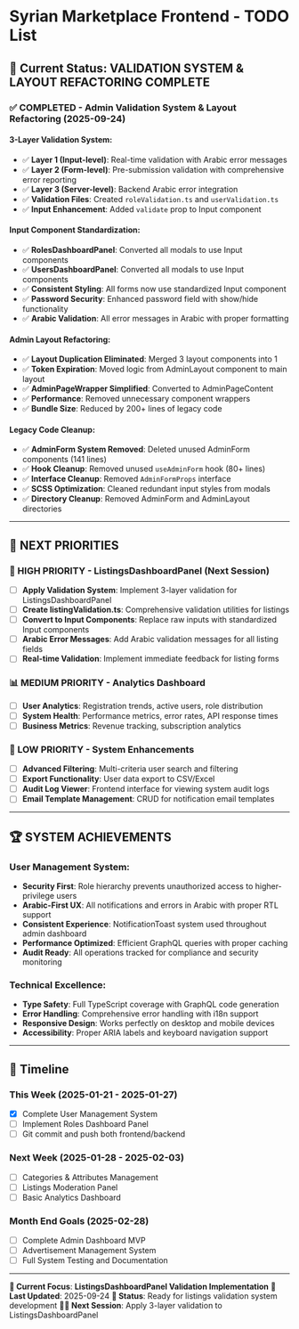 # Syrian Marketplace Frontend - TODO List

## 🎯 **Current Status: VALIDATION SYSTEM & LAYOUT REFACTORING COMPLETE**

### ✅ **COMPLETED - Admin Validation System & Layout Refactoring (2025-09-24)**

#### **3-Layer Validation System:**
- ✅ **Layer 1 (Input-level)**: Real-time validation with Arabic error messages
- ✅ **Layer 2 (Form-level)**: Pre-submission validation with comprehensive error reporting
- ✅ **Layer 3 (Server-level)**: Backend Arabic error integration
- ✅ **Validation Files**: Created `roleValidation.ts` and `userValidation.ts`
- ✅ **Input Enhancement**: Added `validate` prop to Input component

#### **Input Component Standardization:**
- ✅ **RolesDashboardPanel**: Converted all modals to use Input components
- ✅ **UsersDashboardPanel**: Converted all modals to use Input components
- ✅ **Consistent Styling**: All forms now use standardized Input component
- ✅ **Password Security**: Enhanced password field with show/hide functionality
- ✅ **Arabic Validation**: All error messages in Arabic with proper formatting

#### **Admin Layout Refactoring:**
- ✅ **Layout Duplication Eliminated**: Merged 3 layout components into 1
- ✅ **Token Expiration**: Moved logic from AdminLayout component to main layout
- ✅ **AdminPageWrapper Simplified**: Converted to AdminPageContent
- ✅ **Performance**: Removed unnecessary component wrappers
- ✅ **Bundle Size**: Reduced by 200+ lines of legacy code

#### **Legacy Code Cleanup:**
- ✅ **AdminForm System Removed**: Deleted unused AdminForm components (141 lines)
- ✅ **Hook Cleanup**: Removed unused `useAdminForm` hook (80+ lines)
- ✅ **Interface Cleanup**: Removed `AdminFormProps` interface
- ✅ **SCSS Optimization**: Cleaned redundant input styles from modals
- ✅ **Directory Cleanup**: Removed AdminForm and AdminLayout directories

---

## 🚀 **NEXT PRIORITIES**

### **🎯 HIGH PRIORITY - ListingsDashboardPanel (Next Session)**
- [ ] **Apply Validation System**: Implement 3-layer validation for ListingsDashboardPanel
- [ ] **Create listingValidation.ts**: Comprehensive validation utilities for listings
- [ ] **Convert to Input Components**: Replace raw inputs with standardized Input components
- [ ] **Arabic Error Messages**: Add Arabic validation messages for all listing fields
- [ ] **Real-time Validation**: Implement immediate feedback for listing forms

### **📊 MEDIUM PRIORITY - Analytics Dashboard**
- [ ] **User Analytics**: Registration trends, active users, role distribution
- [ ] **System Health**: Performance metrics, error rates, API response times
- [ ] **Business Metrics**: Revenue tracking, subscription analytics

### **🔧 LOW PRIORITY - System Enhancements**
- [ ] **Advanced Filtering**: Multi-criteria user search and filtering
- [ ] **Export Functionality**: User data export to CSV/Excel
- [ ] **Audit Log Viewer**: Frontend interface for viewing system audit logs
- [ ] **Email Template Management**: CRUD for notification email templates

---

## 🏆 **SYSTEM ACHIEVEMENTS**

### **User Management System:**
- **Security First**: Role hierarchy prevents unauthorized access to higher-privilege users
- **Arabic-First UX**: All notifications and errors in Arabic with proper RTL support
- **Consistent Experience**: NotificationToast system used throughout admin dashboard
- **Performance Optimized**: Efficient GraphQL queries with proper caching
- **Audit Ready**: All operations tracked for compliance and security monitoring

### **Technical Excellence:**
- **Type Safety**: Full TypeScript coverage with GraphQL code generation
- **Error Handling**: Comprehensive error handling with i18n support
- **Responsive Design**: Works perfectly on desktop and mobile devices
- **Accessibility**: Proper ARIA labels and keyboard navigation support

---

## 📅 **Timeline**

### **This Week (2025-01-21 - 2025-01-27)**
- [x] Complete User Management System
- [ ] Implement Roles Dashboard Panel
- [ ] Git commit and push both frontend/backend

### **Next Week (2025-01-28 - 2025-02-03)**
- [ ] Categories & Attributes Management
- [ ] Listings Moderation Panel
- [ ] Basic Analytics Dashboard

### **Month End Goals (2025-02-28)**
- [ ] Complete Admin Dashboard MVP
- [ ] Advertisement Management System
- [ ] Full System Testing and Documentation

---

**🎯 Current Focus**: **ListingsDashboardPanel Validation Implementation**
**📅 Last Updated**: 2025-09-24
**🚀 Status**: Ready for listings validation system development
**👨‍💻 Next Session**: Apply 3-layer validation to ListingsDashboardPanel